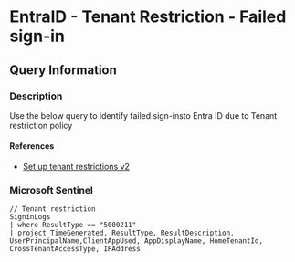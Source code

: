 # EntraID - Tenant Restriction - Failed sign-in

## Query Information

### Description

Use the below query to identify failed sign-insto Entra ID due to Tenant restriction policy

#### References

- [Set up tenant restrictions v2](https://learn.microsoft.com/en-us/entra/external-id/tenant-restrictions-v2#option-3-enable-tenant-restrictions-on-windows-managed-devices-preview)


### Microsoft Sentinel

```kql
// Tenant restriction
SigninLogs
| where ResultType == "5000211"
| project TimeGenerated, ResultType, ResultDescription, UserPrincipalName,ClientAppUsed, AppDisplayName, HomeTenantId, CrossTenantAccessType, IPAddress
```

